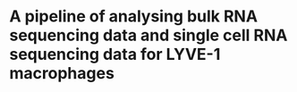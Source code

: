 # A pipeline of analysing bulk RNA sequencing data and single cell RNA sequencing data for LYVE-1 macrophages
